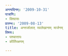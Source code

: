 ```yaml
---
अन्त्यदिनम्: '2009-10-31'
पात्राणि:
- विश्वासः
प्रारम्भः: '2009-08-13'
title: अन्तर्जालात् स्वलेखानाम् मार्जनम्
विषयः:
- पश्चात्तापः
- कीर्तिरक्षणम्

---
```

